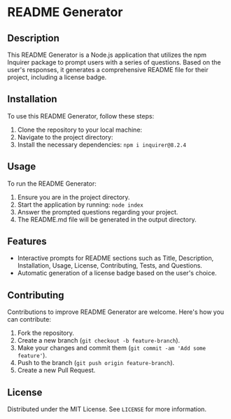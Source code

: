 # README Generator

## Description
This README Generator is a Node.js application that utilizes the npm Inquirer package to prompt users with a series of questions. Based on the user's responses, it generates a comprehensive README file for their project, including a license badge.

## Installation

To use this README Generator, follow these steps:

1. Clone the repository to your local machine:
2. Navigate to the project directory:
3. Install the necessary dependencies: `npm i inquirer@8.2.4`

## Usage

To run the README Generator:

1. Ensure you are in the project directory.
2. Start the application by running: `node index`
3. Answer the prompted questions regarding your project.
4. The README.md file will be generated in the output directory.

## Features

- Interactive prompts for README sections such as Title, Description, Installation, Usage, License, Contributing, Tests, and Questions.
- Automatic generation of a license badge based on the user's choice.

## Contributing

Contributions to improve README Generator are welcome. Here's how you can contribute:

1. Fork the repository.
2. Create a new branch (`git checkout -b feature-branch`).
3. Make your changes and commit them (`git commit -am 'Add some feature'`).
4. Push to the branch (`git push origin feature-branch`).
5. Create a new Pull Request.

## License

Distributed under the MIT License. See `LICENSE` for more information.
